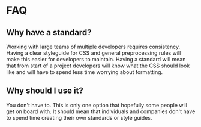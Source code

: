 # FAQ

## Why have a standard?
Working with large teams of multiple developers requires consistency. Having a clear styleguide for CSS and general preprocessing rules will make this easier for developers to maintain. Having a standard will mean that from start of a project developers will know what the CSS should look like and will have to spend less time worrying about formatting.

## Why should I use it?
You don't have to. This is only one option that hopefully some people will get on board with. It should mean that individuals and companies don't have to spend time creating their own standards or style guides.